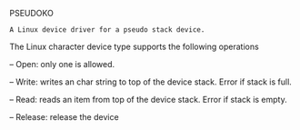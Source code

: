 PSEUDOKO 
    
    A Linux device driver for a pseudo stack device.
 
The Linux character device type supports the following operations

– Open: only one is allowed.

– Write: writes an char string to top of the device stack. Error if stack is full.

– Read: reads an item from top of the device stack. Error if stack is empty.

– Release: release the device 

